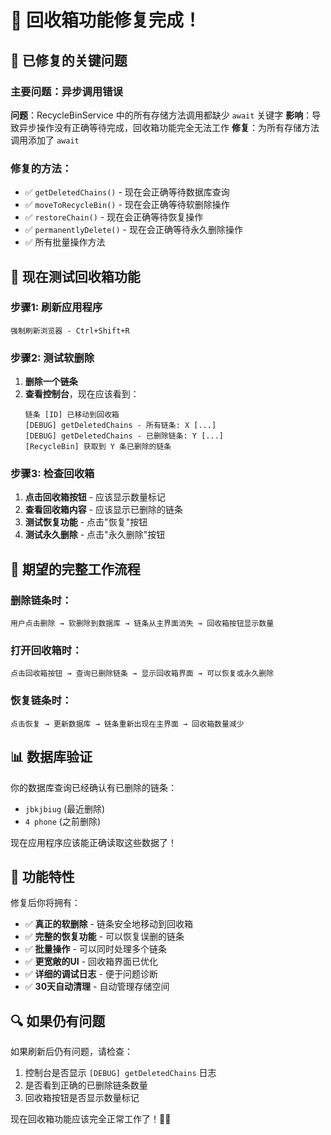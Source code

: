 # 🎉 回收箱功能修复完成！

## 🔧 已修复的关键问题

### 主要问题：异步调用错误
**问题**：RecycleBinService 中的所有存储方法调用都缺少 `await` 关键字
**影响**：导致异步操作没有正确等待完成，回收箱功能完全无法工作
**修复**：为所有存储方法调用添加了 `await`

### 修复的方法：
- ✅ `getDeletedChains()` - 现在会正确等待数据库查询
- ✅ `moveToRecycleBin()` - 现在会正确等待软删除操作
- ✅ `restoreChain()` - 现在会正确等待恢复操作
- ✅ `permanentlyDelete()` - 现在会正确等待永久删除操作
- ✅ 所有批量操作方法

## 🚀 现在测试回收箱功能

### 步骤1: 刷新应用程序
```
强制刷新浏览器 - Ctrl+Shift+R
```

### 步骤2: 测试软删除
1. **删除一个链条**
2. **查看控制台**，现在应该看到：
   ```
   链条 [ID] 已移动到回收箱
   [DEBUG] getDeletedChains - 所有链条: X [...]
   [DEBUG] getDeletedChains - 已删除链条: Y [...]
   [RecycleBin] 获取到 Y 条已删除的链条
   ```

### 步骤3: 检查回收箱
1. **点击回收箱按钮** - 应该显示数量标记
2. **查看回收箱内容** - 应该显示已删除的链条
3. **测试恢复功能** - 点击"恢复"按钮
4. **测试永久删除** - 点击"永久删除"按钮

## 🎯 期望的完整工作流程

### 删除链条时：
```
用户点击删除 → 软删除到数据库 → 链条从主界面消失 → 回收箱按钮显示数量
```

### 打开回收箱时：
```
点击回收箱按钮 → 查询已删除链条 → 显示回收箱界面 → 可以恢复或永久删除
```

### 恢复链条时：
```
点击恢复 → 更新数据库 → 链条重新出现在主界面 → 回收箱数量减少
```

## 📊 数据库验证

你的数据库查询已经确认有已删除的链条：
- `jbkjbiug` (最近删除)
- `4 phone` (之前删除)

现在应用程序应该能正确读取这些数据了！

## 🎉 功能特性

修复后你将拥有：
- ✅ **真正的软删除** - 链条安全地移动到回收箱
- ✅ **完整的恢复功能** - 可以恢复误删的链条
- ✅ **批量操作** - 可以同时处理多个链条
- ✅ **更宽敞的UI** - 回收箱界面已优化
- ✅ **详细的调试日志** - 便于问题诊断
- ✅ **30天自动清理** - 自动管理存储空间

## 🔍 如果仍有问题

如果刷新后仍有问题，请检查：
1. 控制台是否显示 `[DEBUG] getDeletedChains` 日志
2. 是否看到正确的已删除链条数量
3. 回收箱按钮是否显示数量标记

现在回收箱功能应该完全正常工作了！🎉🚀